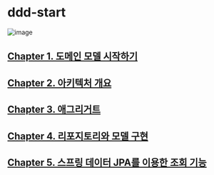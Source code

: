 # ddd-start

![image](https://user-images.githubusercontent.com/40031858/167853523-967f921d-a32e-40ce-b59e-6646f8735481.png)


## [Chapter 1. 도메인 모델 시작하기](./chap01.%20도메인%20모델%20시작하기/README.md) 
## [Chapter 2. 아키텍처 개요](./chap02.%20아키텍처%20개요/README.md)
## [Chapter 3. 애그리거트](./chap03.애그리거트/README.md)
## [Chapter 4. 리포지토리와 모델 구현](./chap04.리포지토리와%20모델%20구현/README.md)
## [Chapter 5. 스프링 데이터 JPA를 이용한 조회 기능](./chap05.%20스프링%20데이터%20JPA를%20이용한%20조회%20기능/README.md)

